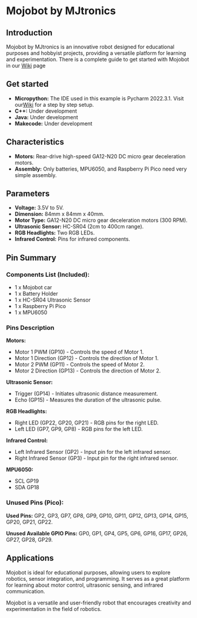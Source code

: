 # Mojobot by MJtronics

## Introduction

Mojobot by MJtronics is an innovative robot designed for educational purposes and hobbyist projects, providing a versatile platform for learning and experimentation. There is a complete guide to get started with Mojobot in our [Wiki](https://github.com/mjtroniks/Mojobot/wiki) page 

## Get started

- **Micropython:** The IDE used in this example is Pycharm 2022.3.1. Visit our[Wiki](https://github.com/mjtroniks/Mojobot/wiki) for a step by step setup. 
- **C++:** Under development
- **Java:** Under development
- **Makecode:** Under development

## Characteristics

- **Motors:** Rear-drive high-speed GA12-N20 DC micro gear deceleration motors.
- **Assembly:** Only batteries, MPU6050, and Raspberry Pi Pico need very simple assembly.

## Parameters

- **Voltage:** 3.5V to 5V.
- **Dimension:** 84mm x 84mm x 40mm.
- **Motor Type:** GA12-N20 DC micro gear deceleration motors (300 RPM).
- **Ultrasonic Sensor:** HC-SR04 (2cm to 400cm range).
- **RGB Headlights:** Two RGB LEDs.
- **Infrared Control:** Pins for infrared components.

## Pin Summary

### Components List (Included):

- 1 x Mojobot car
- 1 x Battery Holder
- 1 x HC-SR04 Ultrasonic Sensor
- 1 x Raspberry Pi Pico
- 1 x MPU6050

### Pins Description

**Motors:**

- Motor 1 PWM (GP10) - Controls the speed of Motor 1.
- Motor 1 Direction (GP12) - Controls the direction of Motor 1.
- Motor 2 PWM (GP11) - Controls the speed of Motor 2.
- Motor 2 Direction (GP13) - Controls the direction of Motor 2.

**Ultrasonic Sensor:**

- Trigger (GP14) - Initiates ultrasonic distance measurement.
- Echo (GP15) - Measures the duration of the ultrasonic pulse.

**RGB Headlights:**

- Right LED (GP22, GP20, GP21) - RGB pins for the right LED.
- Left LED (GP7, GP9, GP8) - RGB pins for the left LED.

**Infrared Control:**

- Left Infrared Sensor (GP2) - Input pin for the left infrared sensor.
- Right Infrared Sensor (GP3) - Input pin for the right infrared sensor.

**MPU6050:**

- SCL GP19
- SDA GP18

### Unused Pins (Pico):

**Used Pins:** GP2, GP3, GP7, GP8, GP9, GP10, GP11, GP12, GP13, GP14, GP15, GP20, GP21, GP22.

**Unused Available GPIO Pins:** GP0, GP1, GP4, GP5, GP6, GP16, GP17, GP26, GP27, GP28, GP29.

## Applications

Mojobot is ideal for educational purposes, allowing users to explore robotics, sensor integration, and programming. It serves as a great platform for learning about motor control, ultrasonic sensing, and infrared communication.

Mojobot is a versatile and user-friendly robot that encourages creativity and experimentation in the field of robotics.
